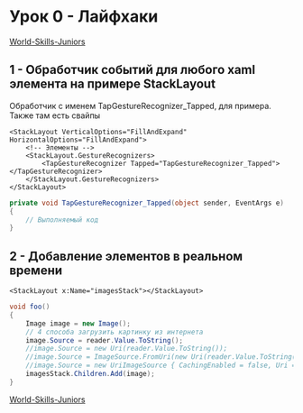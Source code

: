 # Урок 0 - Лайфхаки

[World-Skills-Juniors](https://pavlenkodr.github.io/World-Skills-Juniors/)

## 1 - Обработчик событий для любого xaml элемента на примере StackLayout

Обработчик с именем TapGestureRecognizer_Tapped, для примера. Также там есть свайпы

```xaml
<StackLayout VerticalOptions="FillAndExpand" HorizontalOptions="FillAndExpand">
	<!-- Элементы -->
	<StackLayout.GestureRecognizers>
		<TapGestureRecognizer Tapped="TapGestureRecognizer_Tapped"></TapGestureRecognizer>
	</StackLayout.GestureRecognizers>
</StackLayout>
```

```cs
private void TapGestureRecognizer_Tapped(object sender, EventArgs e)
{
	// Выполняемый код
}
```

## 2 - Добавление элементов в реальном времени

```xaml
<StackLayout x:Name="imagesStack"></StackLayout>
```

```cs
void foo()
{
	Image image = new Image();
	// 4 способа загрузить картинку из интернета
	image.Source = reader.Value.ToString();
	//image.Source = new Uri(reader.Value.ToString());
	//image.Source = ImageSource.FromUri(new Uri(reader.Value.ToString()));
	//image.Source = new UriImageSource { CachingEnabled = false, Uri = new Uri(reader.Value.ToString()) };
	imagesStack.Children.Add(image);
}
```

[World-Skills-Juniors](https://pavlenkodr.github.io/World-Skills-Juniors/)